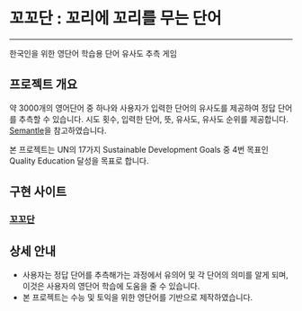 # 꼬꼬단 : 꼬리에 꼬리를 무는 단어

---
한국인을 위한 영단어 학습용 단어 유사도 추측 게임



## 프로젝트 개요
약 3000개의 영어단어 중 하나와 사용자가 입력한 단어의 유사도를 제공하여 정답 단어를 추측할 수 있습니다. 시도 횟수, 입력한 단어, 뜻, 유사도, 유사도 순위를 제공합니다. [Semantle](https://semantle.com)을 참고하였습니다.

본 프로젝트는 UN의 17가지 Sustainable Development Goals 중 4번 목표인 Quality Education 달성을 목표로 합니다. 



## 구현 사이트
### [꼬꼬단](http://shogle.site:10022/)



## 상세 안내
- 사용자는 정답 단어를 추측해가는 과정에서 유의어 및 각 단어의 의미를 알게 되며, 이것은 사용자의 영단어 학습에 도움을 줄 수 있습니다.
- 본 프로젝트는 수능 및 토익을 위한 영단어를 기반으로 제작하였습니다.
